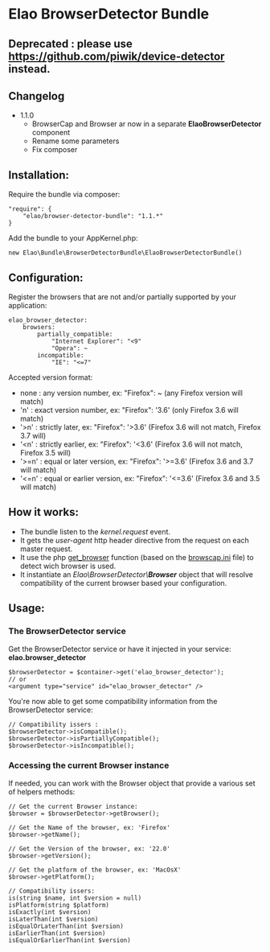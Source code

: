 Elao BrowserDetector Bundle
===========================

## Deprecated : please use https://github.com/piwik/device-detector instead.

## Changelog

* 1.1.0
	* BrowserCap and Browser ar now in a separate **ElaoBrowserDetector** component
	* Rename some parameters
	* Fix composer

Installation:
-------------
Require the bundle via composer:

    "require": {
		"elao/browser-detector-bundle": "1.1.*"
	}


Add the bundle to your AppKernel.php:

	new Elao\Bundle\BrowserDetectorBundle\ElaoBrowserDetectorBundle()

Configuration:
--------------
Register the browsers that are not and/or partially supported by your application:

	elao_browser_detector:
    	browsers:
        	partially_compatible:
            	"Internet Explorer": "<9"
           		"Opera": ~
        	incompatible:
           		"IE": "<=7"

Accepted version format:

-   none : any version number, ex: "Firefox": ~ (any Firefox version will match)
-	'n' : exact version number, ex: "Firefox": '3.6' (only Firefox 3.6 will match)
-	'>n' : strictly later, ex: "Firefox": '>3.6' (Firefox 3.6 will not match, Firefox 3.7 will)
-	'<n' : strictly earlier, ex: "Firefox": '<3.6' (Firefox 3.6 will not match, Firefox 3.5 will)
-	'>=n' : equal or later version, ex: "Firefox": '>=3.6' (Firefox 3.6 and 3.7 will match)
-   '<=n' : equal or earlier version, ex: "Firefox": '<=3.6' (Firefox 3.6 and 3.5 will match)


How it works:
-------------
-	The bundle listen to the *kernel.request* event.
-	It gets the *user-agent* http header directive from the request on each master request.
-	It use the php [get_browser](http://php.net/manual/function.get-browser.php) function (based on the [browscap.ini](http://tempdownloads.browserscap.com/) file) to detect wich browser is used.
-	It instantiate an _Elao\BrowserDetector\\**Browser**_ object that will resolve compatibility of the current browser based your configuration.

Usage:
------
### The BrowserDetector service
Get the BrowserDetector service or have it injected in your service: **elao.browser_detector**

	$browserDetector = $container->get('elao_browser_detector');
	// or
	<argument type="service" id="elao_browser_detector" />

You're now able to get some compatibility information from the BrowserDetector service:

	// Compatibility issers :
	$browserDetector->isCompatible();
	$browserDetector->isPartiallyCompatible();
	$browserDetector->isIncompatible();

### Accessing the current Browser instance

If needed, you can work with the Browser object that provide a various set of helpers methods:

	// Get the current Browser instance:
	$browser = $browserDetector->getBrowser();

	// Get the Name of the browser, ex: 'Firefox'
	$browser->getName();

	// Get the Version of the browser, ex: '22.0'
	$browser->getVersion();

	// Get the platform of the browser, ex: 'MacOsX'
	$browser->getPlatform();

	// Compatibility issers:
	is(string $name, int $version = null)
	isPlatform(string $platform)
    isExactly(int $version)
	isLaterThan(int $version)
	isEqualOrLaterThan(int $version)
	isEarlierThan(int $version)
	isEqualOrEarlierThan(int $version)
